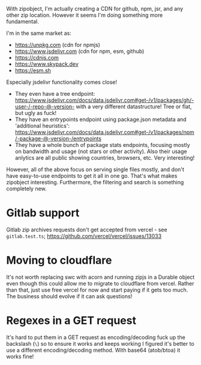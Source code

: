 With zipobject, I'm actually creating a CDN for github, npm, jsr, and any other zip location. However it seems I'm doing something more fundamental.

I'm in the same market as:

- https://unpkg.com (cdn for npmjs)
- https://www.jsdelivr.com (cdn for npm, esm, github)
- https://cdnjs.com
- https://www.skypack.dev
- https://esm.sh

Especially jsdelivr functionality comes close!

- They even have a tree endpoint: https://www.jsdelivr.com/docs/data.jsdelivr.com#get-/v1/packages/gh/-user-/-repo-@-version- with a very different datastructure! Tree or flat, but ugly as fuck!
- They have an entrypoints endpoint using package.json metadata and 'additional heuristics': https://www.jsdelivr.com/docs/data.jsdelivr.com#get-/v1/packages/npm/-package-@-version-/entrypoints
- They have a whole bunch of package stats endpoints, focusing mostly on bandwidth and usage (not stars or other activity). Also their usage anlytics are all public showing countries, browsers, etc. Very interesting!

However, all of the above focus on serving single files mostly, and don't have easy-to-use endpoints to get it all in one go. That's what makes zipobject interesting. Furthermore, the filtering and search is something completely new.

# Gitlab support

Gitlab zip archives requests don't get accepted from vercel - see `gitlab.test.ts`; https://github.com/vercel/vercel/issues/13033

# Moving to cloudflare

It's not worth replacing swc with acorn and running zipjs in a Durable object even though this could allow me to migrate to cloudflare from vercel. Rather than that, just use free vercel for now and start paying if it gets too much. The business should evolve if it can ask questions!

# Regexes in a GET request

It's hard to put them in a GET request as encoding/decoding fuck up the backslash (`\`) so to ensure it works and keeps working I figured it's better to use a different encoding/decoding method. With base64 (atob/btoa) it works fine!

